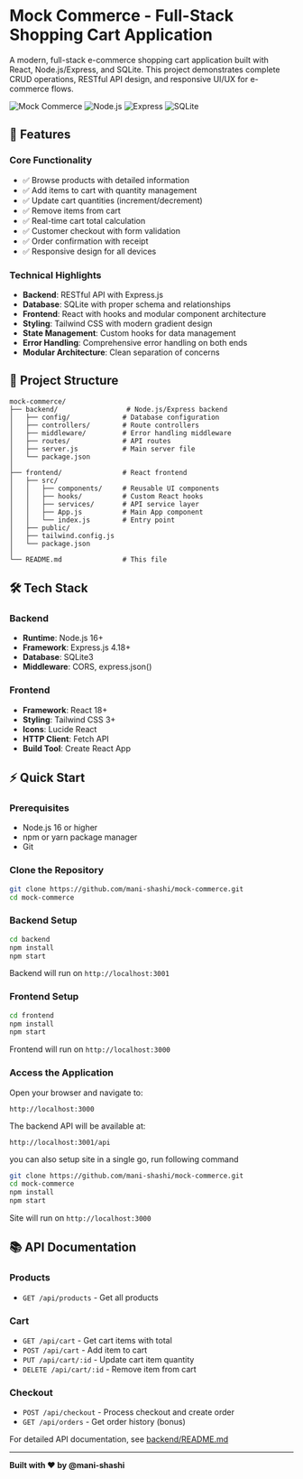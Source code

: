# Mock Commerce - Full-Stack Shopping Cart Application

A modern, full-stack e-commerce shopping cart application built with React, Node.js/Express, and SQLite. This project demonstrates complete CRUD operations, RESTful API design, and responsive UI/UX for e-commerce flows.

![Mock Commerce](https://img.shields.io/badge/React-18+-61DAFB?style=flat&logo=react&logoColor=white)
![Node.js](https://img.shields.io/badge/Node.js-16+-339933?style=flat&logo=node.js&logoColor=white)
![Express](https://img.shields.io/badge/Express-4+-000000?style=flat&logo=express&logoColor=white)
![SQLite](https://img.shields.io/badge/SQLite-3-003B57?style=flat&logo=sqlite&logoColor=white)

## 🚀 Features

### Core Functionality
- ✅ Browse products with detailed information
- ✅ Add items to cart with quantity management
- ✅ Update cart quantities (increment/decrement)
- ✅ Remove items from cart
- ✅ Real-time cart total calculation
- ✅ Customer checkout with form validation
- ✅ Order confirmation with receipt
- ✅ Responsive design for all devices

### Technical Highlights
- **Backend**: RESTful API with Express.js
- **Database**: SQLite with proper schema and relationships
- **Frontend**: React with hooks and modular component architecture
- **Styling**: Tailwind CSS with modern gradient design
- **State Management**: Custom hooks for data management
- **Error Handling**: Comprehensive error handling on both ends
- **Modular Architecture**: Clean separation of concerns

## 📁 Project Structure

```
mock-commerce/
├── backend/                 # Node.js/Express backend
│   ├── config/             # Database configuration
│   ├── controllers/        # Route controllers
│   ├── middleware/         # Error handling middleware
│   ├── routes/             # API routes
│   ├── server.js           # Main server file
│   └── package.json
│
├── frontend/               # React frontend
│   ├── src/
│   │   ├── components/     # Reusable UI components
│   │   ├── hooks/          # Custom React hooks
│   │   ├── services/       # API service layer
│   │   ├── App.js          # Main App component
│   │   └── index.js        # Entry point
│   ├── public/
│   ├── tailwind.config.js
│   └── package.json
│
└── README.md               # This file
```

## 🛠️ Tech Stack

### Backend
- **Runtime**: Node.js 16+
- **Framework**: Express.js 4.18+
- **Database**: SQLite3
- **Middleware**: CORS, express.json()

### Frontend
- **Framework**: React 18+
- **Styling**: Tailwind CSS 3+
- **Icons**: Lucide React
- **HTTP Client**: Fetch API
- **Build Tool**: Create React App

## ⚡ Quick Start

### Prerequisites
- Node.js 16 or higher
- npm or yarn package manager
- Git

### Clone the Repository

```bash
git clone https://github.com/mani-shashi/mock-commerce.git
cd mock-commerce
```

### Backend Setup

```bash
cd backend
npm install
npm start
```

Backend will run on `http://localhost:3001`

### Frontend Setup

```bash
cd frontend
npm install
npm start
```

Frontend will run on `http://localhost:3000`

### Access the Application

Open your browser and navigate to:
```
http://localhost:3000
```

The backend API will be available at:
```
http://localhost:3001/api
```


you can also setup site in a single go, run following command

```bash
git clone https://github.com/mani-shashi/mock-commerce.git
cd mock-commerce
npm install
npm start
```

Site will run on `http://localhost:3000`



## 📚 API Documentation

### Products
- `GET /api/products` - Get all products

### Cart
- `GET /api/cart` - Get cart items with total
- `POST /api/cart` - Add item to cart
- `PUT /api/cart/:id` - Update cart item quantity
- `DELETE /api/cart/:id` - Remove item from cart

### Checkout
- `POST /api/checkout` - Process checkout and create order
- `GET /api/orders` - Get order history (bonus)

For detailed API documentation, see [backend/README.md](backend/README.md)


---

**Built with ❤️ by @mani-shashi**
